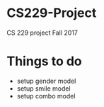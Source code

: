 # CS229-Project
CS 229 project Fall 2017

# Things to do

* setup gender model
* setup smile model
* setup combo model
